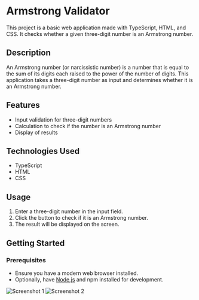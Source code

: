 # Armstrong Validator

This project is a basic web application made with TypeScript, HTML, and CSS. It checks whether a given three-digit number is an Armstrong number.

## Description

An Armstrong number (or narcissistic number) is a number that is equal to the sum of its digits each raised to the power of the number of digits. This application takes a three-digit number as input and determines whether it is an Armstrong number.

## Features

- Input validation for three-digit numbers
- Calculation to check if the number is an Armstrong number
- Display of results

## Technologies Used

- TypeScript
- HTML
- CSS

## Usage

1. Enter a three-digit number in the input field.
2. Click the button to check if it is an Armstrong number.
3. The result will be displayed on the screen.

## Getting Started

### Prerequisites

- Ensure you have a modern web browser installed.
- Optionally, have [Node.js](https://nodejs.org/) and npm installed for development.

![Screenshot 1](images/screenshot1.png)
![Screenshot 2](images/screenshot2.png)
